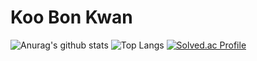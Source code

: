 # Koo Bon Kwan
![Anurag's github stats](https://github-readme-stats.vercel.app/api?username=rnqhscjf3333&show_icons=true&theme=tokyonight)
![Top Langs](https://github-readme-stats.vercel.app/api/top-langs/?username=rnqhscjf3333&layout=compact&theme=tokyonight)
[![Solved.ac Profile](http://mazassumnida.wtf/api/v2/generate_badge?boj=rnqhscjf3333)](https://solved.ac/rnqhscjf3333/)
